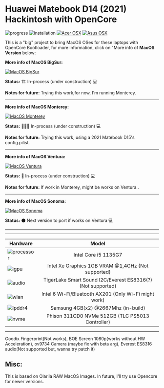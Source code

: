 # Huawei Matebook D14 (2021) Hackintosh with OpenCore

![progress](https://img.shields.io/badge/Progress-Under_development-red.svg)
![installation](https://img.shields.io/badge/installation-working-green.svg)
[![Acer OSX](https://img.shields.io/badge/AcerHackintosh-available_here-violet.svg)](https://github.com/sebasrock156/Acer-E5-572-TMP246-OpenCore)
[![Asus OSX](https://img.shields.io/badge/AMDOSX-alpha_here-violet.svg)](https://github.com/sebasrock156/Asus-X555QA-Hackintosh)


This is a "big" project to bring MacOS OSes for these laptops with OpenCore Bootloader, for more information, click on "More info of **MacOS Version** below:

**More info of MacOS BigSur:**

[![MacOS BigSur](https://i.imgur.com/lhFb24x.png)](https://github.com/sebasrock156/Huawei-Matebook-D14-21-OpenCore/tree/BigSur)

**Status:** 🏗️ In-process (under construction) 💻

**Notes for future:** Trying this work,for now, I'm running Monterey. 

---



**More info of MacOS Monterey:**

[![MacOS Monterey](https://i.imgur.com/hVAkcmx.png)](https://github.com/sebasrock156/Huawei-Matebook-D14-21-OpenCore/tree/Monterey)

**Status:** 👨🏾‍🏭 In-process (under construction) 💻

**Notes for future:** Trying this work, using a 2021 Matebook D15's config.pilist. 

---


**More info of MacOS Ventura:**

[![MacOS Ventura](https://i.imgur.com/7qS5AMA.png)](https://github.com/sebasrock156/Huawei-Matebook-D14-21-OpenCore/tree/Ventura)

**Status:** 🚧 In-process (under construction) 💻

**Notes for future:** If work in Monterey, might be works on Ventura.. 

---


**More info of MacOS Sonoma:**

[![MacOS Sonoma](https://i.imgur.com/enkO7nT.png)](https://github.com/sebasrock156/Huawei-Matebook-D14-21-OpenCore/tree/Sonoma)

**Status:** 🌑 Next version to port if works on Ventura 💻


---


---

Hardware | Model
--- |:--:
![processor](https://i.imgur.com/BzXF1mf.png) | Intel Core i5 1135G7
![igpu](https://i.imgur.com/HS92HLo.png)| Intel Xe Graphics 1GB VRAM @1,4GHz (Not supported)
![audio](https://i.imgur.com/Xpsn2zb.png) | TigerLake Smart Sound I2C/Everest ES8316(?) (Not supported)
![wlan](https://i.imgur.com/9eDLwo9.png) | Intel 6 Wi-Fi/Bluetooth AX201 (Only Wi-Fi might work)
![lpddr4](https://i.imgur.com/1VtslzT.png) | Samsung 4GB(x2) @2667Mhz (in-build)
![nvme](https://i.imgur.com/J9Q96yY.png) | Phison 311CD0 NVMe 512GB (TLC PS5013 Controller)
---
Goodix Fingerprint(Not works), BOE Screen 1080p(works without HW Acceleration), ov9734 Camera (maybe fix with beta arg), Everest ES8316 audio(Not supported but, wanna try patch it)


## Misc:
This is based on Olarila RAW MacOS Images.
In future, I'll try use Opencore for newer versions.
